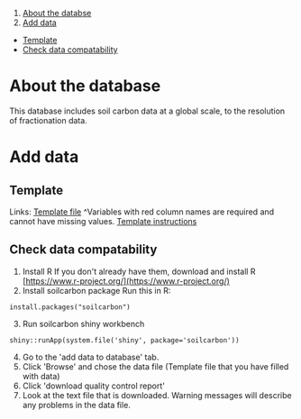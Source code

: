 1. [About the databse](#About-the-working-group)
1. [Add data](#Add-data)
  * [Template](##Template)
  * [Check data compatability](##Check-data-compatability)

# About the database
This database includes soil carbon data at a global scale, to the resolution of fractionation data. 

# Add data
## Template
Links:
[Template file](https://github.com/powellcenter-soilcarbon/soilcarbon/raw/master/inst/extdata/Master_template.xlsx)
^Variables with red column names are required and cannot have missing values.
[Template instructions](https://github.com/powellcenter-soilcarbon/soilcarbon/raw/master/inst/extdata/Template_info.html)

## Check data compatability

1. Install R 
If you don't already have them, download and install R [https://www.r-project.org/](https://www.r-project.org/) 
2. Install soilcarbon package
Run this in R:
```{r}
install.packages("soilcarbon")
```
3. Run soilcarbon shiny workbench
```{r}
shiny::runApp(system.file('shiny', package='soilcarbon'))
```
4. Go to the 'add data to database' tab.
5. Click 'Browse' and chose the data file (Template file that you have filled with data) 
6. Click 'download quality control report' 
7. Look at the text file that is downloaded. Warning messages will describe any problems in the data file.

